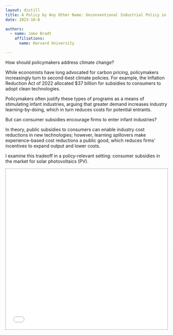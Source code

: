 ```yaml
---
layout: distill
title: A Policy by Any Other Name: Unconventional Industrial Policy in the US Residential Solar Industry
date: 2023-10-8

authors:
  - name: Jake Bradt
    affiliations:
      name: Harvard University

---
```


How should policymakers address climate change?

While economists have long advocated for carbon pricing, policymakers increasingly turn to second-best climate policies.  For example, the Inflation Reduction Act of 2022 allocated \$37 billion for subsidies to consumers to adopt clean technologies.

Policymakers often justify these types of programs as a means of stimulating infant industries, arguing that greater demand increases industry learning-by-doing, which in turn reduces costs for potential entrants. 

But can consumer subsidies encourage firms to enter infant industries? 

In theory, public subsidies to consumers can enable industry cost reductions in new technologies; however, learning spillovers make experience-based cost reductions a public good, which reduces firms' incentives to expand output and lower costs.

I examine this tradeoff in a policy-relevant setting: consumer subsidies in the market for solar photovoltaics (PV). 

<div class="l-page">
  <iframe src="{{ '/assets/plotly/p_mc_est.html' | relative_url }}" frameborder='0' scrolling='no' height="500px" width="100%" style="border: 1px dashed grey;"></iframe>
</div>